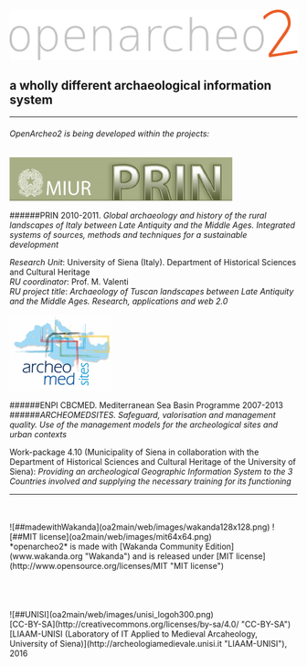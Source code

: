![##openarcheo2](oa2main/web/images/oa2_hlogo_1024.gif)
## a wholly different archaeological information system ##


----------

###### OpenArcheo2 is being developed within the projects:


![##PRIN2010-2011](oa2main/web/images/logoPRIN2.gif)

######PRIN 2010-2011. *Global archaeology and history of the rural landscapes of Italy between Late Antiquity and the Middle Ages. Integrated systems of sources, methods and techniques for a sustainable development*

*Research Unit*: University of Siena (Italy). Department of Historical Sciences and Cultural Heritage<br>
*RU coordinator*: Prof. M. Valenti<br>
*RU project title*: *Archaeology of Tuscan landscapes between Late Antiquity and the Middle Ages. Research, applications and web 2.0*


![##Archeomedsites](oa2main/web/images/archeomedsites_logo.png)

######ENPI CBCMED. Mediterranean Sea Basin Programme 2007-2013<br>
######*ARCHEOMEDSITES. Safeguard, valorisation and management quality. Use of the management models for the archeological sites and urban contexts*

Work-package 4.10 (Municipality of Siena in collaboration with the Department of Historical Sciences and Cultural Heritage of the University of Siena): *Providing an archeological Geographic Information System to the 3 Countries involved and supplying the necessary training for its functioning*
<br>
****
<br>
<br>
![##madewithWakanda](oa2main/web/images/wakanda128x128.png)
![##MIT license](oa2main/web/images/mit64x64.png)
<br> *openarcheo2* is made with [Wakanda Community Edition](www.wakanda.org "Wakanda") and  is released under [MIT license](http://www.opensource.org/licenses/MIT "MIT license")<br> 
<br>
<br>
<br>
<br>
![##UNISI](oa2main/web/images/unisi_logoh300.png)
<br>
[CC-BY-SA](http://creativecommons.org/licenses/by-sa/4.0/ "CC-BY-SA") [LIAAM-UNISI (Laboratory of IT Applied to Medieval Arcaheology, University of Siena)](http://archeologiamedievale.unisi.it "LIAAM-UNISI"), 2016
